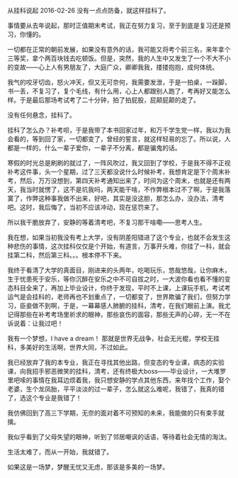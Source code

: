 从挂科说起
2016-02-26
没有一点点防备，就这样挂科了。

事情要从去年说起，那时正值期末考试，我正在努力复习，至于到底是复习还是预习，你懂的。

一切都在正常的朝前发展，如果没有意外的话，我可能又将考个前三名，来年拿个三等奖，拿个两百块钱去吃顿饭。但是，突然，我的人生中又发生了一个不大不小的变故——心上人有男朋友了，大庭广众，卿卿我我，搂搂抱抱，成何体统。

我气的咬牙切齿，怒火冲天，但又无可奈何，我需要发泄，于是一拍桌，一跺脚，书一丢，不复习了，复个毛线，有什么用，心上人都跟别人跑了，考再好又能怎么样。于是最后那场考试考了二十分钟，拍了拍屁股，屁颠屁颠的走了。

没有任何悬念，挂科了。

挂科了怎么办？补考呗，于是我带了本书回家过年，和万千学生党一样，我以为我会看的，等到回了家，一切都变了，曾经的誓言，就这样轻易的忘了。所以说，人都是一样的，什么一辈子爱你，一辈子不分离，都是骗鬼的话。

寒假的时光总是刷刷的就过了，一阵风吹过，我又回到了学校，于是我不得不正视补考这件事，头一个星期，过了三天都没说什么时候补考，我想肯定是下个周末补考，然后，万万没想到，第四天补考通知出来了，时间为这个周末，也就是还有两天，我当时就愣了，这不是坑我吗，两天能干啥，不作弊根本过不了啊，于是我落寞了，作弊这种事我做不出来，好吧，其实是没这胆，那怎么办，没办法，清考吧。这时，我后悔了，当初不应该冲动，现在惩罚来了。

所以我干脆放弃了，安静的等着清考吧，不复习那干啥嘞——思考人生。

我在想，如果当初我没有考上大学，没有阴差阳错进了这个专业，也就不会发生这种悲伤的事情，这次挂科仅仅是个开始，有道言，万事开头难，你挂了一科，就会挂第二科，然后第三科。。。根本停不下来。

我终于看清了大学的真面目，刚进来的头两年，吃喝玩乐，悠哉悠哉，让你麻木，生于忧患死于安乐，等你沉醉在安乐之中不可自拔之时，一大波你看也看不懂的变态科目全来了，再加上毕业设计，你终于发现，平时不上课，上课玩手机，考试考运气是会挂科的，老师再也不划重点了，一切都变了，世界欺骗了我们，但努力学习，臣妾做不到啊，于是，一幕幕感人肺腑的挂科，清考，在我们眼前上演。我尤记得那些在补考考场里祈求的眼神，那些哀伤的面容，那些无声的心碎，无一不在诉说着：让我过吧！

我有一个梦想，I have a dream！ 那就是世界无战争，社会无光棍，学校无挂科，多美好的生活啊，世界大同，不过如此。

我已经放弃了我的本专业，我正在寻找其他出路，但变态的专业课，病态的实验课，向我招手邪恶微笑的挂科，清考，还有终极大boss——毕业设计，一大堆罗里吧嗦的事情在我耳边烦着我，我只想安静的学点其他东西，来年找个工作，娶个老婆，生个龙凤胎，平平淡淡的过一辈子，怎么就这么难呢，我错了，我真的错了，选这个专业是我错了！

我仿佛回到了高三下学期，无奈的面对着不可预知的未来，我能做的只有束手就擒。

我似乎看到了父母失望的眼神，听到了邻居嘲讽的话语，等待着社会无情的淘汰。

生活太难了，而从一开始，我就错了。

如果这是一场梦，梦醒无忧又无虑，那该是多美的一场梦。
